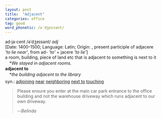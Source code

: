 ```yaml
---
layout: post
title:  "Adjacent"
categories: office
tag: good
word_phonetic: /əˈdʒeɪsənt/
---
```

<DIV style="MARGIN: 0px 0px 5px">ad<B>·</B>ja<B>·</B>cent /əˈdʒeɪsənt/ <I>adj</I> <BR>[Date: 1400-1500; Language: Latin; Origin: , present participle of adjacere <I>'to lie near'</I>, from ad- <I>'to'</I> + jacere <I>'to lie'</I>]<BR>a room, building, piece of land etc that is adjacent to something is next to it<BR>　*<I>We stayed in adjacent rooms.</I><BR><B>adjacent to</B><BR>　*<I>the building adjacent to the library</I></DIV>
<DIV style="MARGIN: 0px 0px 5px">
<DIV style="MARGIN: 4px 0px">syn.: <A href="{{ site.baseurl }}/adjoining"><U>adjoining</U></A> <A href="{{ site.baseurl }}/near"><U>near</U></A> <A href="{{ site.baseurl }}/neighboring"><U>neighboring</U></A> <A href="{{ site.baseurl }}/next%20to"><U>next to</U></A> <A href="{{ site.baseurl }}/touching"><U>touching</U></A></DIV></DIV>

> Please ensure you enter at the main car park entrance to the office building and not the warehouse driveway which runs adjacent to our own driveway.
>
> --<cite>Belinda</cite>